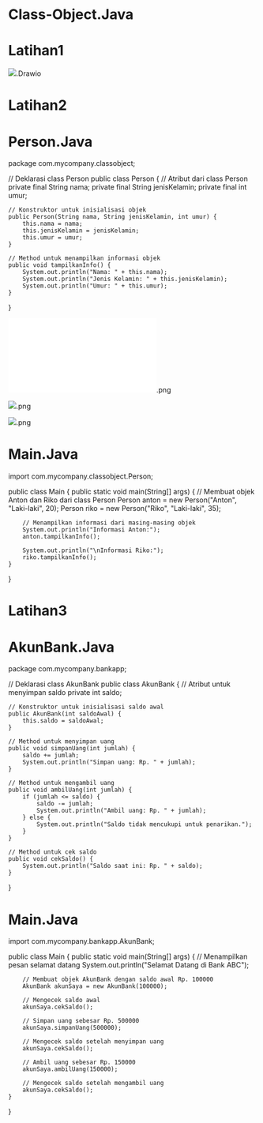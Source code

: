 # Class-Object.Java
# Latihan1
![](DiagramPerson).Drawio
# Latihan2
# Person.Java
package com.mycompany.classobject;

// Deklarasi class Person
public class Person {
    // Atribut dari class Person
    private final String nama;
    private final String jenisKelamin;
    private final int umur;

    // Konstruktor untuk inisialisasi objek
    public Person(String nama, String jenisKelamin, int umur) {
        this.nama = nama;
        this.jenisKelamin = jenisKelamin;
        this.umur = umur;
    }

    // Method untuk menampilkan informasi objek
    public void tampilkanInfo() {
        System.out.println("Nama: " + this.nama);
        System.out.println("Jenis Kelamin: " + this.jenisKelamin);
        System.out.println("Umur: " + this.umur);
    }
}


![](CodePerson.Java).png

![](CodeMain.Java2).png

![](AtributClass).png

# Main.Java

import com.mycompany.classobject.Person;

public class Main {
    public static void main(String[] args) {
        // Membuat objek Anton dan Riko dari class Person
        Person anton = new Person("Anton", "Laki-laki", 20);
        Person riko = new Person("Riko", "Laki-laki", 35);

        // Menampilkan informasi dari masing-masing objek
        System.out.println("Informasi Anton:");
        anton.tampilkanInfo();

        System.out.println("\nInformasi Riko:");
        riko.tampilkanInfo();
    }
}

# Latihan3
# AkunBank.Java
package com.mycompany.bankapp;

// Deklarasi class AkunBank
public class AkunBank {
    // Atribut untuk menyimpan saldo
    private int saldo;

    // Konstruktor untuk inisialisasi saldo awal
    public AkunBank(int saldoAwal) {
        this.saldo = saldoAwal;
    }

    // Method untuk menyimpan uang
    public void simpanUang(int jumlah) {
        saldo += jumlah;
        System.out.println("Simpan uang: Rp. " + jumlah);
    }

    // Method untuk mengambil uang
    public void ambilUang(int jumlah) {
        if (jumlah <= saldo) {
            saldo -= jumlah;
            System.out.println("Ambil uang: Rp. " + jumlah);
        } else {
            System.out.println("Saldo tidak mencukupi untuk penarikan.");
        }
    }

    // Method untuk cek saldo
    public void cekSaldo() {
        System.out.println("Saldo saat ini: Rp. " + saldo);
    }
}

# Main.Java

import com.mycompany.bankapp.AkunBank;

public class Main {
    public static void main(String[] args) {
        // Menampilkan pesan selamat datang
        System.out.println("Selamat Datang di Bank ABC");

        // Membuat objek AkunBank dengan saldo awal Rp. 100000
        AkunBank akunSaya = new AkunBank(100000);

        // Mengecek saldo awal
        akunSaya.cekSaldo();

        // Simpan uang sebesar Rp. 500000
        akunSaya.simpanUang(500000);

        // Mengecek saldo setelah menyimpan uang
        akunSaya.cekSaldo();

        // Ambil uang sebesar Rp. 150000
        akunSaya.ambilUang(150000);

        // Mengecek saldo setelah mengambil uang
        akunSaya.cekSaldo();
    }
}

